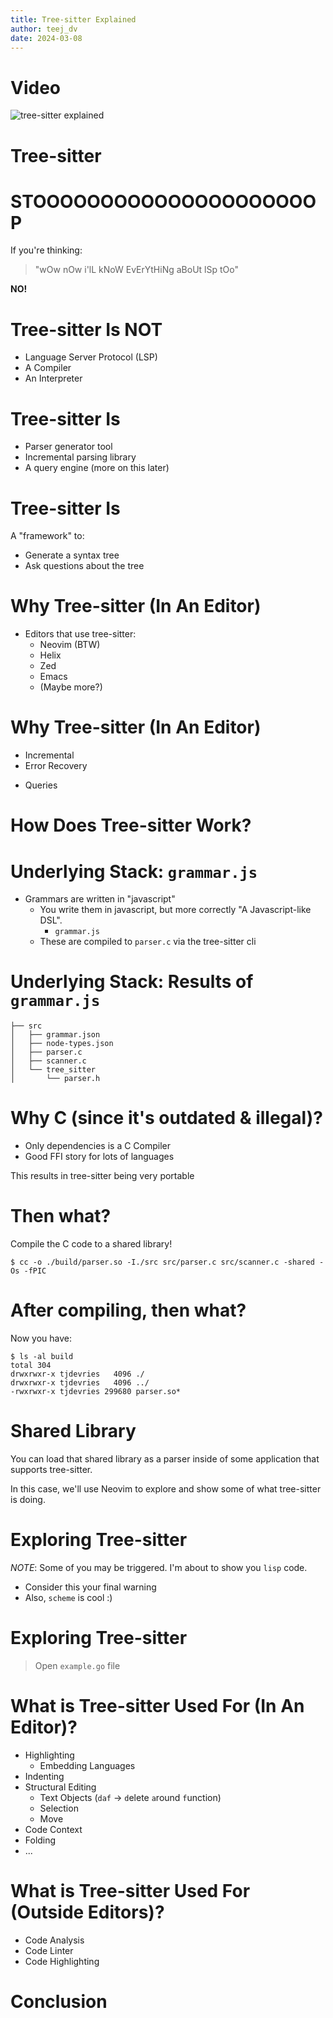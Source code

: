 ```yaml
---
title: Tree-sitter Explained
author: teej_dv
date: 2024-03-08
---
```


# Video

 ![tree-sitter explained](https://youtu.be/09-9LltqWLY)
# Tree-sitter

# STOOOOOOOOOOOOOOOOOOOOOP

If you're thinking:

> "wOw nOw i'lL kNoW EvErYtHiNg aBoUt lSp tOo" <!-- stop -->

**NO!**

# Tree-sitter Is NOT

- Language Server Protocol (LSP) <!-- stop -->
- A Compiler <!-- stop -->
- An Interpreter

# Tree-sitter Is

- Parser generator tool <!-- stop -->
- Incremental parsing library <!-- stop -->
- A query engine (more on this later)

# Tree-sitter Is

A "framework" to:
- Generate a syntax tree
- Ask questions about the tree

# Why Tree-sitter (In An Editor)

- Editors that use tree-sitter:
  - Neovim (BTW)
  - Helix
  - Zed
  - Emacs
  - (Maybe more?)

# Why Tree-sitter (In An Editor)

- Incremental
- Error Recovery
<!-- Also very important. Not just because you mostly write broken code,
    but as you're writing the code is mostly broken.
    It's only not broken when you're finished writing. -->
- Queries

# How Does Tree-sitter Work?

# Underlying Stack: `grammar.js`

- Grammars are written in "javascript" <!-- stop -->
  - You write them in javascript, but more correctly "A Javascript-like DSL".
    - `grammar.js` <!-- stop -->
  - These are compiled to `parser.c` via the tree-sitter cli

# Underlying Stack: Results of `grammar.js`

```
├── src
│   ├── grammar.json
│   ├── node-types.json
│   ├── parser.c
│   ├── scanner.c
│   └── tree_sitter
│       └── parser.h
```

#  Why C (since it's outdated & illegal)?

- Only dependencies is a C Compiler
- Good FFI story for lots of languages

This results in tree-sitter being very portable

# Then what?

Compile the C code to a shared library!

```
$ cc -o ./build/parser.so -I./src src/parser.c src/scanner.c -shared -Os -fPIC
```

# After compiling, then what?

Now you have:

```
$ ls -al build
total 304
drwxrwxr-x tjdevries   4096 ./
drwxrwxr-x tjdevries   4096 ../
-rwxrwxr-x tjdevries 299680 parser.so*
```

# Shared Library

You can load that shared library as a parser inside of some application
that supports tree-sitter.

In this case, we'll use Neovim to explore and show some of what tree-sitter is doing.

# Exploring Tree-sitter

*NOTE*: Some of you may be triggered. I'm about to show you `lisp` code.
- Consider this your final warning <!-- stop -->
- Also, `scheme` is cool :)

# Exploring Tree-sitter

> Open `example.go` file

# What is Tree-sitter Used For (In An Editor)?

- Highlighting
  - Embedding Languages
- Indenting <!-- stop -->
- Structural Editing
  - Text Objects (`daf` -> `d`elete `a`round `f`unction)
  - Selection
  - Move <!-- stop -->
- Code Context <!-- stop -->
- Folding <!-- stop -->
- ...

# What is Tree-sitter Used For (Outside Editors)?

- Code Analysis
- Code Linter
- Code Highlighting

# Conclusion

